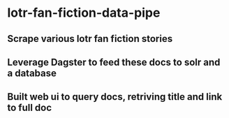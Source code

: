 # lotr-fan-fiction-data-pipe

## Scrape various lotr fan fiction stories

## Leverage Dagster to feed these docs to solr and a database

## Built web ui to query docs, retriving title and link to full doc